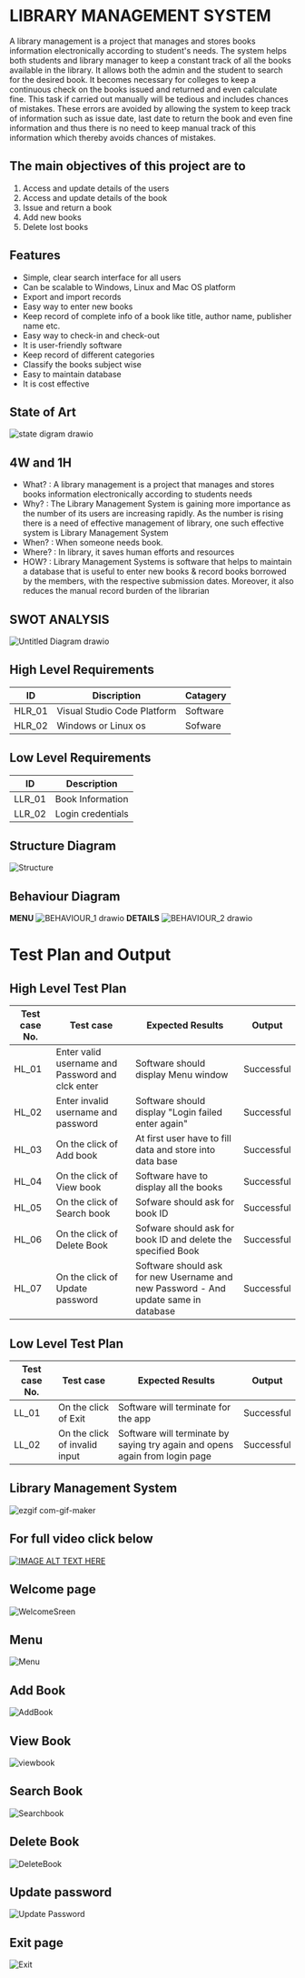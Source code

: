 # LIBRARY MANAGEMENT SYSTEM
A library management is a project that manages and stores books information electronically according to student&#39;s needs. The system helps both students and library manager to keep a constant track of all the books available in the library. It allows both the admin and the student to search for the desired book. It becomes necessary for colleges to keep a continuous check on the books issued and returned and even calculate fine. This task if carried out manually will be tedious and includes chances of mistakes. These errors are avoided by allowing the system to keep track of information such as issue date, last date to return the book and even fine information and thus there is no need to keep manual track of this information which thereby avoids chances of mistakes.
## The main objectives of this project are to
1.  Access and update details of the users
2.  Access and update details of the book
3.  Issue and return a book
4.  Add new books
5.  Delete lost books
## Features
*   Simple, clear search interface for all users
*   Can be scalable to Windows, Linux and Mac OS platform
*   Export and import records
*   Easy way to enter new books
*   Keep record of complete info of a book like title, author name, publisher name etc.
*   Easy way to check-in and check-out
*   It is user-friendly software
*   Keep record of different categories
*   Classify the books subject wise
*   Easy to maintain database
*   It is cost effective
## State of Art
![state digram drawio](https://user-images.githubusercontent.com/94165024/143239033-7cfb5167-2708-489e-ba9b-655b89ecc117.png)
## 4W and 1H
*   What? : A library management is a project that manages and stores books information electronically according to students needs
*   Why? : The Library Management System is gaining more importance as the number of its users are increasing rapidly. As the number is rising there is a need of effective management of library, one such effective system is Library Management System
*   When? : When someone needs book.
*   Where? : In library, it saves human efforts and resources
*   HOW? : Library Management Systems is software that helps to maintain a database that is useful to enter new books &amp; record books borrowed by the members, with the respective submission dates. Moreover, it also reduces the manual record burden of the librarian
## SWOT ANALYSIS
![Untitled Diagram drawio](https://user-images.githubusercontent.com/94165024/143191423-59d126cf-00ae-47ca-aec4-18bcb85fda6c.png)
## High Level Requirements
| ID  | Discription | Catagery |
| ------ | ------ | ------ |
| HLR_01 | Visual Studio Code Platform | Software |
| HLR_02 | Windows or Linux os | Sofware |
## Low Level Requirements
| ID | Description |
| ----- | ----- |
| LLR_01 | Book Information|
| LLR_02 | Login credentials |
## Structure Diagram
![Structure](https://user-images.githubusercontent.com/94165024/143241406-acffdeb2-e715-4b4d-9527-609516ff6627.png)
## Behaviour Diagram
**MENU**
![BEHAVIOUR_1 drawio](https://user-images.githubusercontent.com/94165024/143245044-d04ff971-5a65-44d8-8ecb-8d1f2d1ace16.png)
**DETAILS**
 ![BEHAVIOUR_2 drawio](https://user-images.githubusercontent.com/94165024/143247208-2b818cb2-9147-48e2-aa60-0f64cdd35a3a.png)
 # Test Plan and Output
## High Level Test Plan
| Test case No. | Test case | Expected Results | Output |
| ----- | ----- | ----- | ----- |
| HL_01 | Enter valid username and Password and clck enter | Software should display Menu window | Successful |
| HL_02 | Enter invalid username and password | Software should display "Login failed enter again" | Successful |
| HL_03 | On the click of Add book | At first user have to fill data and store into data base | Successful |
| HL_04 | On the click of View book | Software have to display all the books | Successful |
| HL_05 | On the click of Search book | Sofware should ask for book ID | Successful |
| HL_06 | On the click of Delete Book |  Sofware should ask for book ID and delete the specified Book | Successful |
| HL_07 | On the click of Update password | Software should ask for new Username and new Password - And update same in database | Successful |
## Low Level Test Plan
| Test case No. | Test case | Expected Results | Output |
| ----- | ----- | ----- | ----- |
| LL_01 | On the click of Exit | Software will terminate for the app | Successful |
| LL_02 | On the click of invalid input | Software will terminate by saying try again and opens again from login page | Successful |
## Library Management System
![ezgif com-gif-maker](https://user-images.githubusercontent.com/94165024/143393215-0f1d3365-f603-42d2-b976-773c9616f53a.gif)
## For full video click below
[![IMAGE ALT TEXT HERE](https://user-images.githubusercontent.com/94165024/143396629-a76cf3b3-30ea-4c06-872f-da309ec09140.png)](https://www.youtube.com/watch?v=NI_IB0Beu54=YOUTUBE_VIDEO_ID_HERE)
## Welcome page
![WelcomeSreen](https://user-images.githubusercontent.com/94165024/143397671-fc2ca936-11d7-4df9-9c3e-30e078916b6c.png)
## Menu
![Menu](https://user-images.githubusercontent.com/94165024/143398124-09c4c860-68a9-4d95-b13a-6267b910bfa8.png)
## Add Book
![AddBook](https://user-images.githubusercontent.com/94165024/143398108-8d85ef0a-262a-47ec-b4c1-cd9b21337e89.png)
## View Book
![viewbook](https://user-images.githubusercontent.com/94165024/143398154-27d42441-f653-4f40-8b7d-411d5f8c8f9b.png)
## Search Book
![Searchbook](https://user-images.githubusercontent.com/94165024/143398096-9db92d3d-3993-4492-9c03-9c962fed092b.png)
## Delete Book
![DeleteBook](https://user-images.githubusercontent.com/94165024/143398200-16f691f3-98ea-4c14-bd06-a4a61e6425c0.png)
## Update password
![Update Password](https://user-images.githubusercontent.com/94165024/143398143-8c83a1e4-8eac-448b-940c-3285993f767e.png)
## Exit page
![Exit](https://user-images.githubusercontent.com/94165024/143398173-d21faadb-2287-478e-8302-c675613d22ea.png)




